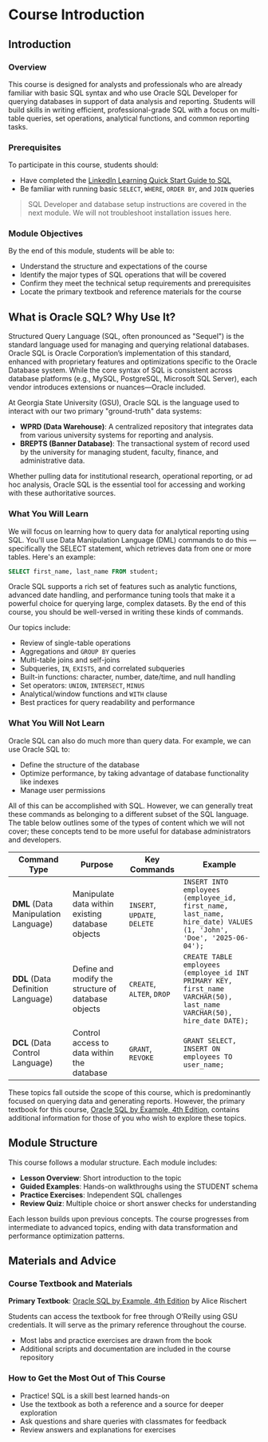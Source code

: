 # Course Introduction

## Introduction

### Overview

This course is designed for analysts and professionals who are already familiar with basic SQL syntax and who use Oracle SQL Developer for querying databases in support of data analysis and reporting. Students will build skills in writing efficient, professional-grade SQL with a focus on multi-table queries, set operations, analytical functions, and common reporting tasks.

### Prerequisites

To participate in this course, students should:

* Have completed the [LinkedIn Learning Quick Start Guide to SQL](https://www.linkedin.com/learning/quick-start-guide-to-sql)
* Be familiar with running basic `SELECT`, `WHERE`, `ORDER BY`, and `JOIN` queries

> SQL Developer and database setup instructions are covered in the next module. We will not troubleshoot installation issues here.


### Module Objectives

By the end of this module, students will be able to:

* Understand the structure and expectations of the course
* Identify the major types of SQL operations that will be covered
* Confirm they meet the technical setup requirements and prerequisites
* Locate the primary textbook and reference materials for the course

## What is Oracle SQL? Why Use It?

Structured Query Language (SQL, often pronounced as "Sequel") is the standard language used for managing and querying relational databases. Oracle SQL is Oracle Corporation’s implementation of this standard, enhanced with proprietary features and optimizations specific to the Oracle Database system. While the core syntax of SQL is consistent across database platforms (e.g., MySQL, PostgreSQL, Microsoft SQL Server), each vendor introduces extensions or nuances—Oracle included.

At Georgia State University (GSU), Oracle SQL is the language used to interact with our two primary "ground-truth" data systems:

- **WPRD (Data Warehouse)**: A centralized repository that integrates data from various university systems for reporting and analysis.
- **BREPTS (Banner Database)**: The transactional system of record used by the university for managing student, faculty, finance, and administrative data.

Whether pulling data for institutional research, operational reporting, or ad hoc analysis, Oracle SQL is the essential tool for accessing and working with these authoritative sources.

### What You Will Learn

We will focus on learning how to query data for analytical reporting using SQL. You'll use Data Manipulation Language (DML) commands to do this — specifically the SELECT statement, which retrieves data from one or more tables. Here's an example:

```sql
SELECT first_name, last_name FROM student;
```

Oracle SQL supports a rich set of features such as analytic functions, advanced date handling, and performance tuning tools that make it a powerful choice for querying large, complex datasets. By the end of this course, you should be well-versed in writing these kinds of commands.

Our topics include:

* Review of single-table operations
* Aggregations and `GROUP BY` queries
* Multi-table joins and self-joins
* Subqueries, `IN`, `EXISTS`, and correlated subqueries
* Built-in functions: character, number, date/time, and null handling
* Set operators: `UNION`, `INTERSECT`, `MINUS`
* Analytical/window functions and `WITH` clause
* Best practices for query readability and performance

### What You Will Not Learn

Oracle SQL can also do much more than query data. For example, we can use Oracle SQL to:

- Define the structure of the database
- Optimize performance, by taking advantage of database functionality like indexes
- Manage user permissions

All of this can be accomplished with SQL. However, we can generally treat these commands as belonging to a different subset of the SQL language. The table below outlines some of the types of content which we will not cover; these concepts tend to be more useful for database administrators and developers.

| Command Type | Purpose | Key Commands | Example |
|--------------|---------|--------------|---------|
| **DML** (Data Manipulation Language) | Manipulate data within existing database objects | `INSERT`, `UPDATE`, `DELETE` | `INSERT INTO employees (employee_id, first_name, last_name, hire_date) VALUES (1, 'John', 'Doe', '2025-06-04');` |
| **DDL** (Data Definition Language) | Define and modify the structure of database objects | `CREATE`, `ALTER`, `DROP` | `CREATE TABLE employees (employee_id INT PRIMARY KEY, first_name VARCHAR(50), last_name VARCHAR(50), hire_date DATE);` |
| **DCL** (Data Control Language) | Control access to data within the database | `GRANT`, `REVOKE` | `GRANT SELECT, INSERT ON employees TO user_name;` |

These topics fall outside the scope of this course, which is predominantly focused on querying data and generating reports. However, the primary textbook for this course, [Oracle SQL by Example, 4th Edition](https://learning.oreilly.com/library/view/oracle-sql-by/9780137047345/), contains additional information for those of you who wish to explore these topics.

## Module Structure

This course follows a modular structure. Each module includes:

* **Lesson Overview**: Short introduction to the topic
* **Guided Examples**: Hands-on walkthroughs using the STUDENT schema
* **Practice Exercises**: Independent SQL challenges
* **Review Quiz**: Multiple choice or short answer checks for understanding

Each lesson builds upon previous concepts. The course progresses from intermediate to advanced topics, ending with data transformation and performance optimization patterns.

## Materials and Advice

### Course Textbook and Materials

**Primary Textbook**:
[Oracle SQL by Example, 4th Edition](https://learning.oreilly.com/library/view/oracle-sql-by/9780137047345/) by Alice Rischert

Students can access the textbook for free through O’Reilly using GSU credentials. It will serve as the primary reference throughout the course.

* Most labs and practice exercises are drawn from the book
* Additional scripts and documentation are included in the course repository

### How to Get the Most Out of This Course

* Practice! SQL is a skill best learned hands-on
* Use the textbook as both a reference and a source for deeper exploration
* Ask questions and share queries with classmates for feedback
* Review answers and explanations for exercises

